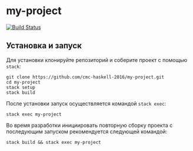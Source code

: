 # my-project

[![Build Status](https://travis-ci.org/cmc-haskell-2016/my-project.svg?branch=master)](https://travis-ci.org/cmc-haskell-2016/my-project)

## Установка и запуск

Для установки клонируйте репозиторий и соберите проект с помощью `stack`:

```
git clone https://github.com/cmc-haskell-2016/my-project.git
cd my-project
stack setup
stack build
```

После установки запуск осуществляется командой `stack exec`:

```
stack exec my-project
```

Во время разработки инициировать повторную сборку проекта с последующим запуском рекомендуется
следующей командой:

```
stack build && stack exec my-project
```
